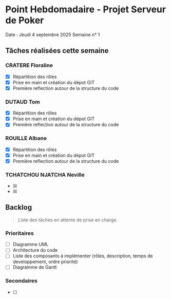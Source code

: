 # Point Hebdomadaire - Projet Serveur de Poker

Date : Jeudi 4 septembre 2025
Semaine n° 1

## Tâches réalisées cette semaine

### CRATERE Floraline

- [x] Répartition des rôles
- [x] Prise en main et création du dépot GIT
- [x] Première reflection autour de la structure du code

### DUTAUD Tom

- [x] Répartition des rôles
- [x] Prise en main et création du dépot GIT
- [x] Première reflection autour de la structure du code

### ROUILLE Albane

- [x] Répartition des rôles
- [x] Prise en main et création du dépot GIT
- [x] Première reflection autour de la structure du code

### TCHATCHOU NJATCHA Neville

- [x] 
- [x] 


## Backlog

> Liste des tâches en attente de prise en charge.

### Prioritaires

- [ ] Diagramme UML 
- [ ] Architecture du code
- [ ] Liste des composants à implémenter (rôles, description, temps de developpement, ordre priorité)
- [ ] Diagramme de Gantt

### Secondaires

- [ ] 